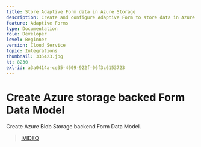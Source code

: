 ```yaml
---
title: Store Adaptive Form data in Azure Storage
description: Create and configure Adaptive Form to store data in Azure Storage
feature: Adaptive Forms
type: Documentation
role: Developer
level: Beginner
version: Cloud Service
topic: Integrations
thumbnail: 335423.jpg
kt: 8230
exl-id: a3a0414a-ce35-4609-922f-06f3c6153723
---
```

# Create Azure storage backed Form Data Model

Create Azure Blob Storage backend Form Data Model.

>[!VIDEO](https://video.tv.adobe.com/v/335423/?quality=12&learn=on)
